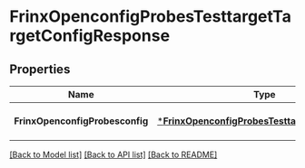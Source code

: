 # FrinxOpenconfigProbesTesttargetTargetConfigResponse

## Properties
Name | Type | Description | Notes
------------ | ------------- | ------------- | -------------
**FrinxOpenconfigProbesconfig** | [***FrinxOpenconfigProbesTesttargetTargetConfig**](frinx.openconfig.probes.testtarget.target.Config.md) |  | [optional] [default to null]

[[Back to Model list]](../README.md#documentation-for-models) [[Back to API list]](../README.md#documentation-for-api-endpoints) [[Back to README]](../README.md)


